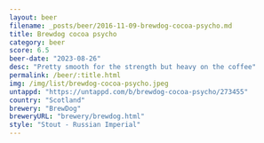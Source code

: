 ```yaml
---
layout: beer
filename: _posts/beer/2016-11-09-brewdog-cocoa-psycho.md
title: Brewdog cocoa psycho
category: beer
score: 6.5
beer-date: "2023-08-26"
desc: "Pretty smooth for the strength but heavy on the coffee"
permalink: /beer/:title.html
img: /img/list/brewdog-cocoa-psycho.jpeg
untappd: "https://untappd.com/b/brewdog-cocoa-psycho/273455"
country: "Scotland"
brewery: "BrewDog"
breweryURL: "brewery/brewdog.html"
style: "Stout - Russian Imperial"
---
```

